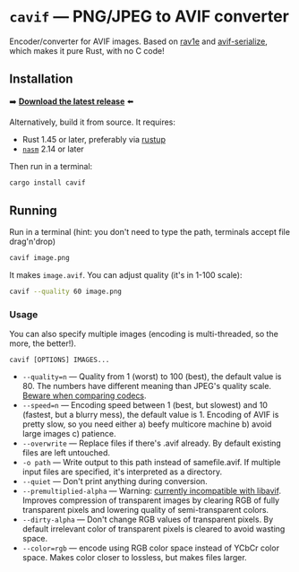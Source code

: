 # `cavif` — PNG/JPEG to AVIF converter

Encoder/converter for AVIF images. Based on [rav1e](//lib.rs/rav1e) and [avif-serialize](//lib.rs/avif-serialize), which makes it pure Rust, with no C code!

## Installation

➡️ **[Download the latest release](https://github.com/kornelski/cavif/releases)** ⬅️

Alternatively, build it from source. It requires:

* Rust 1.45 or later, preferably via [rustup](//rustup.rs)
* [`nasm`](https://www.nasm.us/) 2.14 or later

Then run in a terminal:

```bash
cargo install cavif
```

## Running

Run in a terminal (hint: you don't need to type the path, terminals accept file drag'n'drop)

```bash
cavif image.png
```

It makes `image.avif`. You can adjust quality (it's in 1-100 scale):

```bash
cavif --quality 60 image.png
```

### Usage

You can also specify multiple images (encoding is multi-threaded, so the more, the better!).

```text
cavif [OPTIONS] IMAGES...
```

 * `--quality=n` — Quality from 1 (worst) to 100 (best), the default value is 80. The numbers have different meaning than JPEG's quality scale. [Beware when comparing codecs](https://kornel.ski/faircomparison).
 * `--speed=n` — Encoding speed between 1 (best, but slowest) and 10 (fastest, but a blurry mess), the default value is 1. Encoding of AVIF is pretty slow, so you need either a) beefy multicore machine b) avoid large images c) patience.
 * `--overwrite` — Replace files if there's .avif already. By default existing files are left untouched.
 * `-o path` — Write output to this path instead of samefile.avif. If multiple input files are specified, it's interpreted as a directory.
 * `--quiet` — Don't print anything during conversion.
 * `--premultiplied-alpha` — Warning: [currently incompatible with libavif](https://github.com/AOMediaCodec/libavif/issues/292). Improves compression of transparent images by clearing RGB of fully transparent pixels and lowering quality of semi-transparent colors.
 * `--dirty-alpha` — Don't change RGB values of transparent pixels. By default irrelevant color of transparent pixels is cleared to avoid wasting space.
 * `--color=rgb` — encode using RGB color space instead of YCbCr color space. Makes color closer to lossless, but makes files larger.
